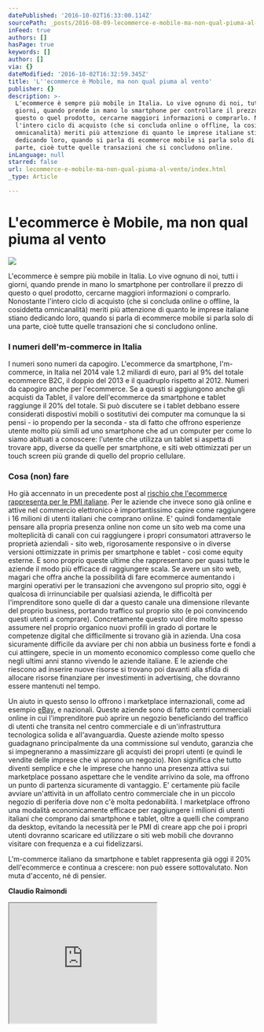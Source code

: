 ```yaml
---
datePublished: '2016-10-02T16:33:00.114Z'
sourcePath: _posts/2016-08-09-lecommerce-e-mobile-ma-non-qual-piuma-al-vento.md
inFeed: true
authors: []
hasPage: true
keywords: []
author: []
via: {}
dateModified: '2016-10-02T16:32:59.345Z'
title: 'L''ecommerce è Mobile, ma non qual piuma al vento'
publisher: {}
description: >-
  L'ecommerce è sempre più mobile in Italia. Lo vive ognuno di noi, tutti i
  giorni, quando prende in mano lo smartphone per controllare il prezzo di
  questo o quel prodotto, cercarne maggiori informazioni o comprarlo. Nonostante
  l'intero ciclo di acquisto (che si concluda online o offline, la cosiddetta
  omnicanalità) meriti più attenzione di quanto le imprese italiane stiano
  dedicando loro, quando si parla di ecommerce mobile si parla solo di una
  parte, cioè tutte quelle transazioni che si concludono online.
inLanguage: null
starred: false
url: lecommerce-e-mobile-ma-non-qual-piuma-al-vento/index.html
_type: Article

---
```

# L'ecommerce è Mobile, ma non qual piuma al vento
![](https://the-grid-user-content.s3-us-west-2.amazonaws.com/cf21896d-6a1c-42e9-abb6-1562df902ea5.jpg)

L'ecommerce è sempre più mobile in Italia. Lo vive ognuno di noi, tutti i giorni, quando prende in mano lo smartphone per controllare il prezzo di questo o quel prodotto, cercarne maggiori informazioni o comprarlo. Nonostante l'intero ciclo di acquisto (che si concluda online o offline, la cosiddetta omnicanalità) meriti più attenzione di quanto le imprese italiane stiano dedicando loro, quando si parla di ecommerce mobile si parla solo di una parte, cioè tutte quelle transazioni che si concludono online.

### I numeri dell'm-commerce in Italia

I numeri sono numeri da capogiro. L'ecommerce da smartphone, l'm-commerce, in Italia nel 2014 vale 1.2 miliardi di euro, pari al 9% del totale ecommerce B2C, il doppio del 2013 e il quadruplo rispetto al 2012\. Numeri da capogiro anche per l'ecommerce. Se a questi si aggiungono anche gli acquisti da Tablet, il valore dell'ecommerce da smartphone e tablet raggiunge il 20% del totale. Si può discutere se i tablet debbano essere considerati dispostivi mobili o sostitutivi dei computer ma comunque la si pensi - io propendo per la seconda - sta di fatto che offrono esperienze utente molto più simili ad uno smartphone che ad un computer per come lo siamo abituati a conoscere: l'utente che utilizza un tablet si aspetta di trovare app, diverse da quelle per smartphone, e siti web ottimizzati per un touch screen più grande di quello del proprio cellulare.

### Cosa (non) fare

Ho già accennato in un precedente post al [rischio che l'ecommerce rappresenta per le PMI italiane][0]. Per le aziende che invece sono già online e attive nel commercio elettronico è importantissimo capire come raggiungere i 16 milioni di utenti italiani che comprano online. E' quindi fondamentale pensare alla propria presenza online non come un sito web ma come una molteplicità di canali con cui raggiungere i propri consumatori attraverso le proprietà aziendali - sito web, rigorosamente responsive o in diverse versioni ottimizzate in primis per smartphone e tablet - così come equity esterne. E sono proprio queste ultime che rappresentano per quasi tutte le aziende il modo più efficace di raggiungere scala. Se avere un sito web, magari che offra anche la possibilità di fare ecommerce aumentando i margini operativi per le transazioni che avvengono sul proprio sito, oggi è qualcosa di irrinunciabile per qualsiasi azienda, le difficoltà per l'imprenditore sono quelle di dar a questo canale una dimensione rilevante del proprio business, portando traffico sul proprio sito (e poi convincendo questi utenti a comprare). Concretamente questo vuol dire molto spesso assumere nel proprio organico nuovi profili in grado di portare le competenze digital che difficilmente si trovano già in azienda. Una cosa sicuramente difficile da avviare per chi non abbia un business forte e fondi a cui attingere, specie in un momento economico complesso come quello che negli ultimi anni stanno vivendo le aziende italiane. E le aziende che riescono ad inserire nuove risorse si trovano poi davanti alla sfida di allocare risorse finanziare per investimenti in advertising, che dovranno essere mantenuti nel tempo.

Un aiuto in questo senso lo offrono i marketplace internazionali, come ad esempio [eBay,][1] e nazionali. Queste aziende sono di fatto centri commerciali online in cui l'imprenditore può aprire un negozio beneficiando del traffico di utenti che transita nel centro commerciale e di un'infrastruttura tecnologica solida e all'avanguardia. Queste aziende molto spesso guadagnano principalmente da una commissione sul venduto, garanzia che si impegneranno a massimizzare gli acquisti dei propri utenti (e quindi le vendite delle imprese che vi aprono un negozio). Non significa che tutto diventi semplice e che le imprese che hanno una presenza attiva sui marketplace possano aspettare che le vendite arrivino da sole, ma offrono un punto di partenza sicuramente di vantaggio. E' certamente più facile avviare un'attività in un affollato centro commerciale che in un piccolo negozio di periferia dove non c'è molta pedonabilità. I marketplace offrono una modalità economicamente efficace per raggiungere i milioni di utenti italiani che comprano dai smartphone e tablet, oltre a quelli che comprano da desktop, evitando la necessità per le PMI di creare app che poi i propri utenti dovranno scaricare ed utilizzare o siti web mobili che dovranno visitare con frequenza e a cui fidelizzarsi.

L'm-commerce italiano da smartphone e tablet rappresenta già oggi il 20% dell'ecommerce e continua a crescere: non può essere sottovalutato. Non muta d'accento, né di pensier.

**Claudio Raimondi**

<iframe src="https://the-grid.github.io/ed-userhtml/?g=eJyVUlFr2zAQfvevONIH27S2HweNk9EtgWWUdtDAHossnWNtsuRKZ5ew5r_v7Lhl9KVMBlnSfbrv9H1XBjoaXEeVU0f4EwGPSsjfB-96qzLpjPPXcFF_Gr9ldIrKYr4QlUoPoNVqoXR46sMjNR6FWqzLggPrqAzS644YOAgPM0Y6W-sDrKDurSTtLCTpzEqNDnknDpj33jAiboi666KQRvRKOy9066zSuXRtYZDnFr3EDLPWVdrwT2TW2eypFybrdM9bXgxoycXLdwRa8bGuNfqR5_-znZZRlLy-YHwAFAVs7u_iPWw3uz182d7e_4T9t90D3O7uthP7JALTKSf7lvNcQRh3uWTRCLcGx8MkPosWp-eSQx68nGp8LwM70-ZnUSdFsK1Q5b9C_HYR6YbI66onTGIlSGSkWwwk2i6-gkuLz7Bh5iSduRKVN-wfvLxwVWM3pLnoOrTqa6ONSgLDTmnCM3fA7Gxp3bz8YVAEBLSiMgjfxSAepgCQg0EzFTUIpQBukXq1GJ0NbO0_9X_mwONrusV6MsRSgM49o0cF1RE2Z3RZCG6xN-ap9o_GXx1Y7iU" height="244" style=""></iframe>



[0]: http://raimondi.link/1wSE4Zc
[1]: http://raimondi.link/1AXaEu3